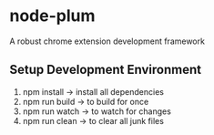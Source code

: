 # node-plum
A robust chrome extension development framework

## Setup Development Environment

1. npm install -> install all dependencies
2. npm run build -> to build for once
2. npm run watch -> to watch for changes
2. npm run clean -> to clear all junk files